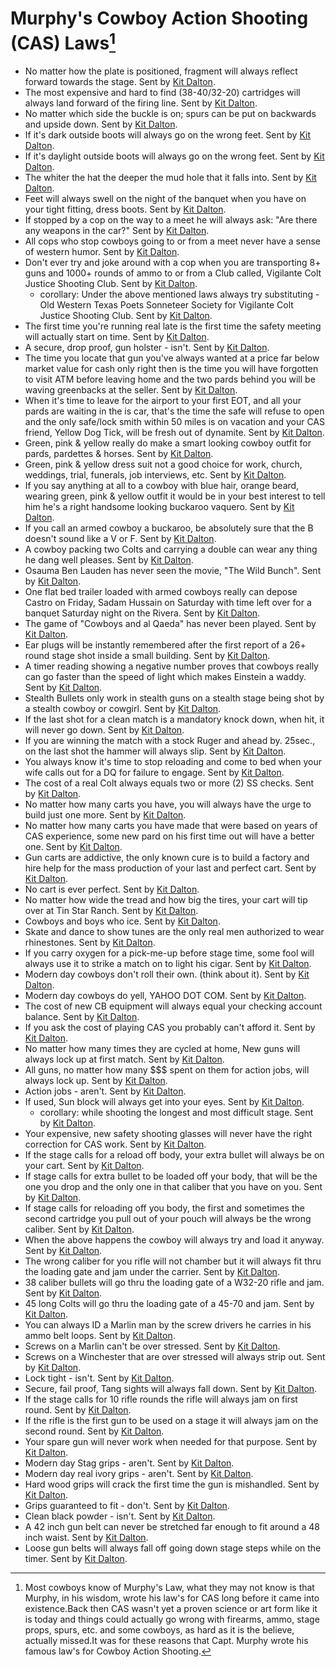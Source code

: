 # Murphy's Cowboy Action Shooting (CAS) Laws[^1]
* No matter how the plate is positioned, fragment will always reflect forward towards the stage. Sent by [Kit Dalton](mailto:kitdalton@aol.com).
* The most expensive and hard to find (38-40/32-20) cartridges will always land forward of the firing line. Sent by [Kit Dalton](mailto:kitdalton@aol.com).
* No matter which side the buckle is on; spurs can be put on backwards and upside down. Sent by [Kit Dalton](mailto:kitdalton@aol.com).
* If it's dark outside boots will always go on the wrong feet. Sent by [Kit Dalton](mailto:kitdalton@aol.com).
* If it's daylight outside boots will always go on the wrong feet. Sent by [Kit Dalton](mailto:kitdalton@aol.com).
* The whiter the hat the deeper the mud hole that it falls into. Sent by [Kit Dalton](mailto:kitdalton@aol.com).
* Feet will always swell on the night of the banquet when you have on your tight fitting, dress boots. Sent by [Kit Dalton](mailto:kitdalton@aol.com).
* If stopped by a cop on the way to a meet he will always ask: "Are there any weapons in the car?" Sent by [Kit Dalton](mailto:kitdalton@aol.com).
* All cops who stop cowboys going to or from a meet never have a sense of western humor. Sent by [Kit Dalton](mailto:kitdalton@aol.com).
* Don't ever try and joke around with a cop when you are transporting 8+ guns and 1000+ rounds of ammo to or from a Club called, Vigilante Colt Justice Shooting Club. Sent by [Kit Dalton](mailto:kitdalton@aol.com).
    * corollary: Under the above mentioned laws always try substituting - Old Western Texas Poets Sonneteer Society for Vigilante Colt Justice Shooting Club. Sent by [Kit Dalton](mailto:kitdalton@aol.com).
* The first time you're running real late is the first time the safety meeting will actually start on time. Sent by [Kit Dalton](mailto:kitdalton@aol.com).
* A secure, drop proof, gun holster - isn't. Sent by [Kit Dalton](mailto:kitdalton@aol.com).
* The time you locate that gun you've always wanted at a price far below market value for cash only right then is the time you will have forgotten to visit ATM before leaving home and the two pards behind you will be waving greenbacks at the seller. Sent by [Kit Dalton](mailto:kitdalton@aol.com).
* When it's time to leave for the airport to your first EOT, and all your pards are waiting in the is car, that's the time the safe will refuse to open and the only safe/lock smith within 50 miles is on vacation and your CAS friend, Yellow Dog Tick, will be fresh out of dynamite. Sent by [Kit Dalton](mailto:kitdalton@aol.com).
* Green, pink & yellow really do make a smart looking cowboy outfit for pards, pardettes & horses. Sent by [Kit Dalton](mailto:kitdalton@aol.com).
* Green, pink & yellow dress suit not a good choice for work, church, weddings, trial, funerals, job interviews, etc. Sent by [Kit Dalton](mailto:kitdalton@aol.com).
* If you say anything at all to a cowboy with blue hair, orange beard, wearing green, pink & yellow outfit it would be in your best interest to tell him he's a right handsome looking buckaroo vaquero. Sent by [Kit Dalton](mailto:kitdalton@aol.com).
* If you call an armed cowboy a buckaroo, be absolutely sure that the B doesn't sound like a V or F. Sent by [Kit Dalton](mailto:kitdalton@aol.com).
* A cowboy packing two Colts and carrying a double can wear any thing he dang well pleases. Sent by [Kit Dalton](mailto:kitdalton@aol.com).
* Osauma Ben Lauden has never seen the movie, "The Wild Bunch". Sent by [Kit Dalton](mailto:kitdalton@aol.com).
* One flat bed trailer loaded with armed cowboys really can depose Castro on Friday, Sadam Hussain on Saturday with time left over for a banquet Saturday night on the Rivera. Sent by [Kit Dalton](mailto:kitdalton@aol.com).
* The game of "Cowboys and al Qaeda" has never been played. Sent by [Kit Dalton](mailto:kitdalton@aol.com).
* Ear plugs will be instantly remembered after the first report of a 26+ round stage shot inside a small building. Sent by [Kit Dalton](mailto:kitdalton@aol.com).
* A timer reading showing a negative number proves that cowboys really can go faster than the speed of light which makes Einstein a waddy. Sent by [Kit Dalton](mailto:kitdalton@aol.com).
* Stealth Bullets only work in stealth guns on a stealth stage being shot by a stealth cowboy or cowgirl. Sent by [Kit Dalton](mailto:kitdalton@aol.com).
* If the last shot for a clean match is a mandatory knock down, when hit, it will never go down. Sent by [Kit Dalton](mailto:kitdalton@aol.com).
* If you are winning the match with a stock Ruger and ahead by. 25sec., on the last shot the hammer will always slip. Sent by [Kit Dalton](mailto:kitdalton@aol.com).
* You always know it's time to stop reloading and come to bed when your wife calls out for a DQ for failure to engage. Sent by [Kit Dalton](mailto:kitdalton@aol.com).
* The cost of a real Colt always equals two or more (2) SS checks. Sent by [Kit Dalton](mailto:kitdalton@aol.com).
* No matter how many carts you have, you will always have the urge to build just one more. Sent by [Kit Dalton](mailto:kitdalton@aol.com).
* No matter how many carts you have made that were based on years of CAS experience, some new pard on his first time out will have a better one. Sent by [Kit Dalton](mailto:kitdalton@aol.com).
* Gun carts are addictive, the only known cure is to build a factory and hire help for the mass production of your last and perfect cart. Sent by [Kit Dalton](mailto:kitdalton@aol.com).
* No cart is ever perfect. Sent by [Kit Dalton](mailto:kitdalton@aol.com).
* No matter how wide the tread and how big the tires, your cart will tip over at Tin Star Ranch. Sent by [Kit Dalton](mailto:kitdalton@aol.com).
* Cowboys and boys who ice. Sent by [Kit Dalton](mailto:kitdalton@aol.com).
* Skate and dance to show tunes are the only real men authorized to wear rhinestones. Sent by [Kit Dalton](mailto:kitdalton@aol.com).
* If you carry oxygen for a pick-me-up before stage time, some fool will always use it to strike a match on to light his cigar. Sent by [Kit Dalton](mailto:kitdalton@aol.com).
* Modern day cowboys don't roll their own. (think about it). Sent by [Kit Dalton](mailto:kitdalton@aol.com).
* Modern day cowboys do yell, YAHOO DOT COM. Sent by [Kit Dalton](mailto:kitdalton@aol.com).
* The cost of new CB equipment will always equal your checking account balance. Sent by [Kit Dalton](mailto:kitdalton@aol.com).
* If you ask the cost of playing CAS you probably can't afford it. Sent by [Kit Dalton](mailto:kitdalton@aol.com).
* No matter how many times they are cycled at home, New guns will always lock up at first match. Sent by [Kit Dalton](mailto:kitdalton@aol.com).
* All guns, no matter how many $$$ spent on them for action jobs, will always lock up. Sent by [Kit Dalton](mailto:kitdalton@aol.com).
* Action jobs - aren't. Sent by [Kit Dalton](mailto:kitdalton@aol.com).
* If used, Sun block will always get into your eyes. Sent by [Kit Dalton](mailto:kitdalton@aol.com).
    * corollary: while shooting the longest and most difficult stage. Sent by [Kit Dalton](mailto:kitdalton@aol.com).
* Your expensive, new safety shooting glasses will never have the right correction for CAS work. Sent by [Kit Dalton](mailto:kitdalton@aol.com).
* If the stage calls for a reload off body, your extra bullet will always be on your cart. Sent by [Kit Dalton](mailto:kitdalton@aol.com).
* If stage calls for extra bullet to be loaded off your body, that will be the one you drop and the only one in that caliber that you have on you. Sent by [Kit Dalton](mailto:kitdalton@aol.com).
* If stage calls for reloading off you body, the first and sometimes the second cartridge you pull out of your pouch will always be the wrong caliber. Sent by [Kit Dalton](mailto:kitdalton@aol.com).
* When the above happens the cowboy will always try and load it anyway. Sent by [Kit Dalton](mailto:kitdalton@aol.com).
* The wrong caliber for you rifle will not chamber but it will always fit thru the loading gate and jam under the carrier. Sent by [Kit Dalton](mailto:kitdalton@aol.com).
* 38 caliber bullets will go thru the loading gate of a W32-20 rifle and jam. Sent by [Kit Dalton](mailto:kitdalton@aol.com).
* 45 long Colts will go thru the loading gate of a 45-70 and jam. Sent by [Kit Dalton](mailto:kitdalton@aol.com).
* You can always ID a Marlin man by the screw drivers he carries in his ammo belt loops. Sent by [Kit Dalton](mailto:kitdalton@aol.com).
* Screws on a Marlin can't be over stressed. Sent by [Kit Dalton](mailto:kitdalton@aol.com).
* Screws on a Winchester that are over stressed will always strip out. Sent by [Kit Dalton](mailto:kitdalton@aol.com).
* Lock tight - isn't. Sent by [Kit Dalton](mailto:kitdalton@aol.com).
* Secure, fail proof, Tang sights will always fall down. Sent by [Kit Dalton](mailto:kitdalton@aol.com).
* If the stage calls for 10 rifle rounds the rifle will always jam on first round. Sent by [Kit Dalton](mailto:kitdalton@aol.com).
* If the rifle is the first gun to be used on a stage it will always jam on the second round. Sent by [Kit Dalton](mailto:kitdalton@aol.com).
* Your spare gun will never work when needed for that purpose. Sent by [Kit Dalton](mailto:kitdalton@aol.com).
* Modern day Stag grips - aren't. Sent by [Kit Dalton](mailto:kitdalton@aol.com).
* Modern day real ivory grips - aren't. Sent by [Kit Dalton](mailto:kitdalton@aol.com).
* Hard wood grips will crack the first time the gun is mishandled. Sent by [Kit Dalton](mailto:kitdalton@aol.com).
* Grips guaranteed to fit - don't. Sent by [Kit Dalton](mailto:kitdalton@aol.com).
* Clean black powder - isn't. Sent by [Kit Dalton](mailto:kitdalton@aol.com).
* A 42 inch gun belt can never be stretched far enough to fit around a 48 inch waist. Sent by [Kit Dalton](mailto:kitdalton@aol.com).
* Loose gun belts will always fall off going down stage steps while on the timer. Sent by [Kit Dalton](mailto:kitdalton@aol.com).

[^1]: Most cowboys know of Murphy's Law, what they may not know is that Murphy, in his wisdom, wrote his law's for CAS long before it came into existence.Back then CAS wasn't yet a proven science or art form like it is today and things could actually go wrong with firearms, ammo, stage props, spurs, etc. and some cowboys, as hard as it is the believe, actually missed.It was for these reasons that Capt. Murphy wrote his famous law's for Cowboy Action Shooting.